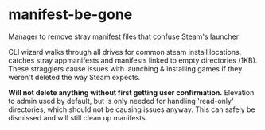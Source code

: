 # manifest-be-gone
Manager to remove stray manifest files that confuse Steam's launcher

CLI wizard walks through all drives for common steam install locations,
catches stray appmanifests and manifests linked to empty directories (1KB).
These stragglers cause issues with launching & installing games if they 
weren't deleted the way Steam expects.

**Will not delete anything without first getting user confirmation.**
Elevation to admin used by default, but is only needed for handling
'read-only' directories, which should not be causing issues anyway.
This can safely be dismissed and will still clean up manifests.


